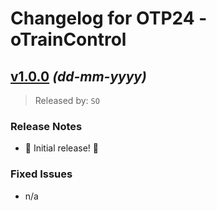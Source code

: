 # Changelog for OTP24 - oTrainControl
## [v1.0.0](https://github.com/SebastianOberschwendtner/OTP24_oTrainControl/releases/tag/v1.0.0) *(dd-mm-yyyy)*
> Released by: `SO`

### Release Notes
- :tada: Initial release! :tada:

### Fixed Issues
- n/a